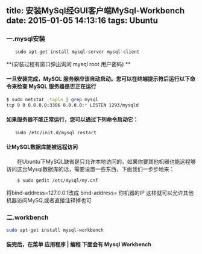 title: 安装MySql经GUI客户端MySql-Workbench
date: 2015-01-05 14:13:16
tags: Ubuntu
---
### 一.mysql安装  
``` bash
　　sudo apt-get install mysql-server mysql-client  
```
**(安装过程有窗口弹出询问 mysql root 用户密码)  **
#### 一旦安装完成，MySQL 服务器应该自动启动。您可以在终端提示符后运行以下命令来检查 MySQL 服务器是否正在运行
``` bash
$ sudo netstat -tapln | grep mysql  
tcp 0 0 0.0.0.0:3306 0.0.0.0:* LISTEN 1293/mysqld
```
#### 如果服务器不能正常运行，您可以通过下列命令启动它：
``` bash
　　sudo /etc/init.d/mysql restart
```
#### 让MySQL数据库能被远程访问  
　　在Ubuntu下MySQL缺省是只允许本地访问的，如果你要其他机器也能远程够访问这台Mysql数据库的话，需要设置一些东西，下面我们一步步地来： 
``` bash
    $ sudo gedit /etc/mysql/my.cnf  
``` 
将bind-address=127.0.0.1改成 bind-address= 你机器的IP 这样就可以允许其他机器访问MySQ,或者直接注释掉也可

### 二.workbench
``` bash 
sudo apt-get install mysql-workbench
``` 
#### 装完后，在菜单 应用程序 | 编程 下面会有 Mysql Workbench
